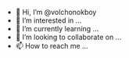 - 👋 Hi, I’m @volchonokboy
- 👀 I’m interested in ...
- 🌱 I’m currently learning ...
- 💞️ I’m looking to collaborate on ...
- 📫 How to reach me ...

<!---
volchonokboy/volchonokboy is a ✨ special ✨ repository because its `README.md` (this file) appears on your GitHub profile.
You can click the Preview link to take a look at your changes.
--->
